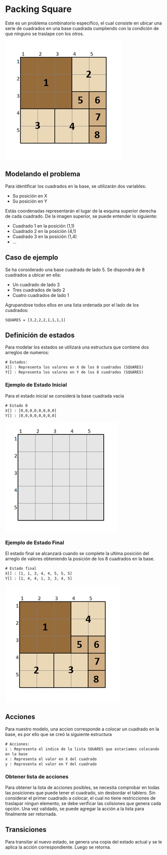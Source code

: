 # Packing Square
Este es un problema combinatorio específico, el cual consiste en ubicar una serie de cuadrados en una base cuadrada cumpliendo con la condición de que ninguno se traslape con los otros.

![packing_squares](img/packing_squares.png)


## Modelando el problema
Para identificar los cuadrados en la base, se utilizarán dos variables:
  
  * Su posición en X
  * Su posición en Y

Estás coordenadas representarán el lugar de la esquina superior derecha de cada cuadrado. De la imagen superior, se puede entender lo siguiente:
  * Cuadrado 1 en la posición (1,1)
  * Cuadrado 2 en la posición (4,1) 
  * Cuadrado 3 en la posición (1,4)
  * ...

## Caso de ejemplo
Se ha considerado una base cuadrada de lado 5. Se dispondrá de 8 cuadrados a ubicar en ella: 

  * Un cuadrado de lado 3
  * Tres cuadrados de lado 2
  * Cuatro cuadrados de lado 1

Agrupandose todos ellos en una lista ordenada por el lado de los cuadrados:

    SQUARES = [3,2,2,2,1,1,1,1]
    
## Definición de estados
Para modelar los estados se utilizará una estructura que contiene dos arreglos de numeros:

    # Estados:
    X[] : Representa los valores en X de los 8 cuadrados (SQUARES)
    Y[] : Representa los valores en Y de los 8 cuadrados (SQUARES)

### Ejemplo de Estado Inicial
Para el estado inicial se considerá la base cuadrada vacía
    
    # Estado 0
    X[] : [0,0,0,0,0,0,0,0]
    Y[] : [0,0,0,0,0,0,0,0]
    
![estado_cero](img/estado_0.png)
    
### Ejemplo de Estado Final
El estado final se alcanzará cuando se complete la ultima posición del arreglo de valores obteniendo la posición de los 8 cuadrados en la base.

    # Estado final
    X[] : [1, 1, 3, 4, 4, 5, 5, 5] 
    Y[] : [1, 4, 4, 1, 3, 3, 4, 5]
    
![estado_final](img/estado_f.png)
    
## Acciones
Para nuestro modelo, una accion corresponde a colocar un cuadrado en la base, es por ello que se creó la siguiente estructura

    # Acciones:
    i : Representa el indice de la lista SQUARES que estaríamos colocando en la base
    x : Representa el valor en X del cuadrado
    y : Representa el valor en Y del cuadrado
    
### Obtener lista de acciones
Para obtener la lista de acciones posibles, se necesita comprobar en todas las posiciones que puede tener el cuadrado, sin desbordar el tablero.
Sin considerar el primer cuadrado a colocar, el cual no tiene restricciones de traslapar ningun elemento, se debe verificar las colisiones que genera
cada opción. Una vez validado, se puede agregar la acción a la lista para finalmente ser retornada. 

## Transiciones
Para transitar al nuevo estado, se genera una copia del estado actual y se le aplica la acción correspondiente. Luego se retorna.

